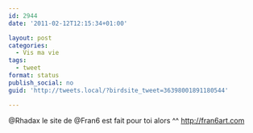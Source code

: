 ```yaml
---
id: 2944
date: '2011-02-12T12:15:34+01:00'

layout: post
categories:
  - Vis ma vie
tags:
  - tweet
format: status
publish_social: no
guid: 'http://tweets.local/?birdsite_tweet=36398001891180544'

---
```


@Rhadax le site de @Fran6 est fait pour toi alors ^^ http://fran6art.com